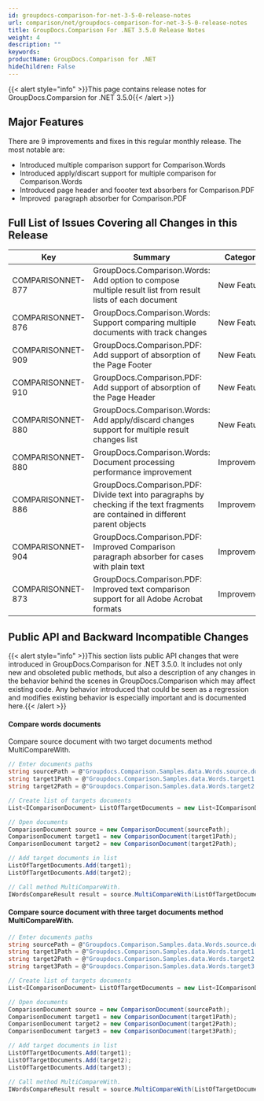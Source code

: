 ```yaml
---
id: groupdocs-comparison-for-net-3-5-0-release-notes
url: comparison/net/groupdocs-comparison-for-net-3-5-0-release-notes
title: GroupDocs.Comparison For .NET 3.5.0 Release Notes
weight: 4
description: ""
keywords: 
productName: GroupDocs.Comparison for .NET
hideChildren: False
---
```

{{< alert style="info" >}}This page contains release notes for GroupDocs.Comparsion for .NET 3.5.0{{< /alert >}}

## Major Features

There are 9 improvements and fixes in this regular monthly release. The most notable are:

*   Introduced multiple comparison support for Comparison.Words
*   Introduced apply/discart support for multiple comparison for Comparison.Words
*   Introduced page header and foooter text absorbers for Comparison.PDF
*   Improved  paragraph absorber for Comparison.PDF

## Full List of Issues Covering all Changes in this Release

| Key | Summary | Category |
| --- | --- | --- |
| COMPARISONNET-877 | GroupDocs.Comparison.Words: Add option to compose multiple result list from result lists of each document | New Feature |
| COMPARISONNET-876 | GroupDocs.Comparison.Words: Support comparing multiple documents with track changes | New Feature |
| COMPARISONNET-909 | GroupDocs.Comparison.PDF: Add support of absorption of the Page Footer | New Feature |
| COMPARISONNET-910 | GroupDocs.Comparison.PDF: Add support of absorption of the Page Header | New Feature |
| COMPARISONNET-880 | GroupDocs.Comparison.Words: Add apply/discard changes support for multiple result changes list | New Feature |
| COMPARISONNET-880 | GroupDocs.Comparison.Words: Document processing performance improvement | Improvement |
| COMPARISONNET-886 | GroupDocs.Comparison.PDF: Divide text into paragraphs by checking if the text fragments are contained in different parent objects | Improvement |
| COMPARISONNET-904 | GroupDocs.Comparison.PDF: Improved Comparison paragraph absorber for cases with plain text | Improvement |
| COMPARISONNET-873 | GroupDocs.Comparison.PDF: Improved text comparison support for all Adobe Acrobat formats | Improvement |

  

## Public API and Backward Incompatible Changes

{{< alert style="info" >}}This section lists public API changes that were introduced in GroupDocs.Comparison for .NET 3.5.0. It includes not only new and obsoleted public methods, but also a description of any changes in the behavior behind the scenes in GroupDocs.Comparison which may affect existing code. Any behavior introduced that could be seen as a regression and modifies existing behavior is especially important and is documented here.{{< /alert >}}

#### Compare words documents

Compare source document with two target documents method MultiCompareWith.

```csharp
// Enter documents paths
string sourcePath = @"Groupdocs.Comparison.Samples.data.Words.source.docx";
string target1Path = @"Groupdocs.Comparison.Samples.data.Words.target1.docx";
string target2Path = @"Groupdocs.Comparison.Samples.data.Words.target2.docx";

// Create list of targets documents
List<IComparisonDocument> ListOfTargetDocuments = new List<IComparisonDocument>();

// Open documents
ComparisonDocument source = new ComparisonDocument(sourcePath);
ComparisonDocument target1 = new ComparisonDocument(target1Path);
ComparisonDocument target2 = new ComparisonDocument(target2Path);

// Add target documents in list
ListOfTargetDocuments.Add(target1);
ListOfTargetDocuments.Add(target2);

// Call method MultiCompareWith.
IWordsCompareResult result = source.MultiCompareWith(ListOfTargetDocuments, new WordsComparisonSettings());
```

#### Compare source document with three target documents method MultiCompareWith.

```csharp
// Enter documents paths
string sourcePath = @"Groupdocs.Comparison.Samples.data.Words.source.docx";
string target1Path = @"Groupdocs.Comparison.Samples.data.Words.target1.docx";
string target2Path = @"Groupdocs.Comparison.Samples.data.Words.target2.docx";
string target3Path = @"Groupdocs.Comparison.Samples.data.Words.target3.docx";

// Create list of targets documents
List<IComparisonDocument> ListOfTargetDocuments = new List<IComparisonDocument>();

// Open documents
ComparisonDocument source = new ComparisonDocument(sourcePath);
ComparisonDocument target1 = new ComparisonDocument(target1Path);
ComparisonDocument target2 = new ComparisonDocument(target2Path);
ComparisonDocument target3 = new ComparisonDocument(target3Path);

// Add target documents in list
ListOfTargetDocuments.Add(target1);
ListOfTargetDocuments.Add(target2);
ListOfTargetDocuments.Add(target3);

// Call method MultiCompareWith.
IWordsCompareResult result = source.MultiCompareWith(ListOfTargetDocuments, new WordsComparisonSettings());
```
